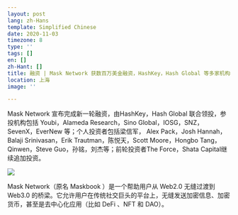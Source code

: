 ```yaml
---
layout: post
lang: zh-Hans
template: Simplified Chinese
date: 2020-11-03
timezone: 8
type: ''
tags: []
en: []
zh-Hant: []
title: 融资 | Mask Network 获数百万美金融资，HashKey，Hash Global 等多家机构参投
location: 上海
image: ''

---
```

Mask Network 宣布完成新一轮融资，由HashKey，Hash Global 联合领投，参投机构包括 Youbi，Alameda Research，Sino Global，IOSG，SNZ，SevenX，EverNew 等；个人投资者包括梁信军， Alex Pack，Josh Hannah，Balaji Srinivasan，Erik Trautman，陈悦天，Scott Moore，Hongbo Tang，Qinwen，Steve Guo，孙铭，刘杰等；前轮投资者The Force，Shata Capital继续追加投资。

![](https://mmbiz.qpic.cn/mmbiz_png/QpV1OYwdMHD80mBBk84KqbJ4HKWLycxpiaYzUOVkWWGwrJED4W2VGP6y6jr26IrHo2CnFdMyHzN6iauycecm2qYw/640?wx_fmt=png&tp=webp&wxfrom=5&wx_lazy=1&wx_co=1)

Mask Network（原名 Maskbook ）是一个帮助用户从 Web2.0 无缝过渡到 Web3.0 的桥梁。它允许用户在传统社交巨头的平台上，无缝发送加密信息、加密货币，甚至是去中心化应用（比如 DeFi 、NFT 和 DAO）。